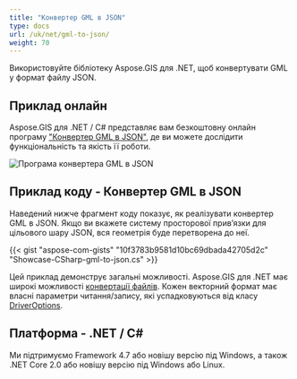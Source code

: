 ```yaml
---
title: "Конвертер GML в JSON"
type: docs
url: /uk/net/gml-to-json/
weight: 70
---
```


Використовуйте бібліотеку Aspose.GIS для .NET, щоб конвертувати GML у формат файлу JSON.

## **Приклад онлайн**

Aspose.GIS для .NET / C# представляє вам безкоштовну онлайн програму ["Конвертер GML в JSON"](https://products.aspose.app/gis/conversion/gml-to-json), де ви можете дослідити функціональність та якість її роботи.

![Програма конвертера GML в JSON](conversion.png)

## **Приклад коду - Конвертер GML в JSON**

Наведений нижче фрагмент коду показує, як реалізувати конвертер GML в JSON. Якщо ви вкажете систему просторової прив’язки для цільового шару JSON, вся геометрія буде перетворена до неї. 

{{< gist "aspose-com-gists" "10f3783b9581d10bc69dbada42705d2c" "Showcase-CSharp-gml-to-json.cs" >}}

Цей приклад демонструє загальні можливості. Aspose.GIS для .NET має широкі можливості [конвертації файлів](https://docs.aspose.com/gis/net/vector-layers/). Кожен векторний формат має власні параметри читання/запису, які успадковуються від класу [DriverOptions](https://reference.aspose.com/gis/net/aspose.gis/driveroptions).

## **Платформа - .NET / C#**

Ми підтримуємо Framework 4.7 або новішу версію під Windows, а також .NET Core 2.0 або новішу версію під Windows або Linux.
